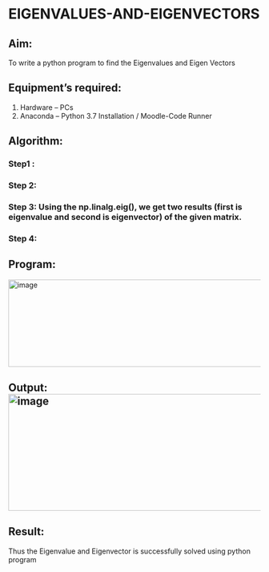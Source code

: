 # EIGENVALUES-AND-EIGENVECTORS
## Aim:
To write a python program to find the Eigenvalues and Eigen Vectors
## Equipment’s required:
1. 	Hardware – PCs
2. 	Anaconda – Python 3.7 Installation / Moodle-Code Runner
## Algorithm:
### Step1 : 
### Step 2: 
### Step 3: Using the np.linalg.eig(),  we get two results (first is eigenvalue and second is eigenvector) of the given matrix.
### Step 4: 

## Program:
<img width="611" height="174" alt="image" src="https://github.com/user-attachments/assets/2fc1c645-c7b9-411e-aa36-9bd0b9d5b2ef" />


## Output:<img width="1235" height="233" alt="image" src="https://github.com/user-attachments/assets/9a1412c1-54fa-43c9-8a3b-d23f38137922" />

## Result:
Thus the Eigenvalue and Eigenvector is successfully solved using python program
